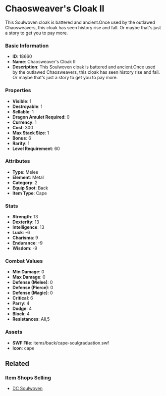 # Chaosweaver's Cloak II

This Soulwoven cloak is battered and ancient.Once used by the outlawed Chaosweavers, this cloak has seen history rise and fall. Or maybe that's just a story to get you to pay more.

### Basic Information

- **ID**: 18660
- **Name**: Chaosweaver&#039;s Cloak II
- **Description**: This Soulwoven cloak is battered and ancient.Once used by the outlawed Chaosweavers, this cloak has seen history rise and fall. Or maybe that&#039;s just a story to get you to pay more.

### Properties

- **Visible**: 1
- **Destroyable**: 1
- **Sellable**: 1
- **Dragon Amulet Required**: 0
- **Currency**: 1
- **Cost**: 300
- **Max Stack Size**: 1
- **Bonus**: 6
- **Rarity**: 1
- **Level Requirement**: 60

### Attributes

- **Type**: Melee
- **Element**: Metal
- **Category**: 2
- **Equip Spot**: Back
- **Item Type**: Cape

### Stats

- **Strength**: 13
- **Dexterity**: 13
- **Intelligence**: 13
- **Luck**: -6
- **Charisma**: 9
- **Endurance**: -9
- **Wisdom**: -9

### Combat Values

- **Min Damage**: 0
- **Max Damage**: 0
- **Defense (Melee)**: 0
- **Defense (Pierce)**: 0
- **Defense (Magic)**: 0
- **Critical**: 6
- **Parry**: 4
- **Dodge**: 4
- **Block**: 4
- **Resistances**: All,5

### Assets

- **SWF File**: items/back/cape-soulgraduation.swf
- **Icon**: cape

## Related

### Item Shops Selling

- [DC Soulwoven](../item-shops/618-dc-soulwoven.md)

